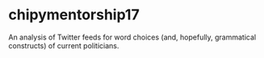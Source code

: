 # chipymentorship17

An analysis of Twitter feeds for word choices (and, hopefully, grammatical constructs) of current politicians.
